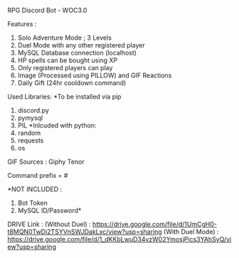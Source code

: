RPG Discord Bot - WOC3.0

Features :
1. Solo Adventure Mode ; 3 Levels
2. Duel Mode with any other registered player
3. MySQL Database connection (localhost)
3. HP spells can be bought using XP
4. Only registered players can play
5. Image (Processed using PILLOW) and GIF Reactions
6. Daily Gift (24hr cooldown command)

Used Libraries:
*To be installed via pip
1. discord.py
2. pymysql
3. PIL
*Inlcuded with python:
4. random
5. requests
6. os

GIF Sources :
Giphy
Tenor

Command prefix = #

*NOT INCLUDED : 
1. Bot Token
2. MySQL ID/Password*

DRIVE Link :
(Without Duel) : https://drive.google.com/file/d/1UmCgH0-t8MQN0TwDi2TSYVnSWJDakLxc/view?usp=sharing
(With Duel Mode) : https://drive.google.com/file/d/1_dKKbLwuD34vzW02YmosjPics3YAhSyQ/view?usp=sharing
